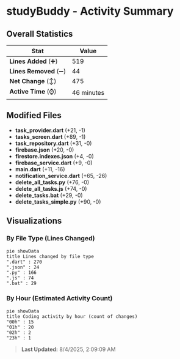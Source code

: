 # studyBuddy - Activity Summary 

## Overall Statistics

| Stat                   | Value                                                             |
| ---------------------- | ----------------------------------------------------------------- |
| **Lines Added** (➕)   | 519                                          |
| **Lines Removed** (➖) | 44                                        |
| **Net Change** (↕)    | 475                |
| **Active Time** (⌚)   | 46 minutes |


## Modified Files
- **task_provider.dart** (+21, -1)
- **tasks_screen.dart** (+89, -1)
- **task_repository.dart** (+31, -0)
- **firebase.json** (+20, -0)
- **firestore.indexes.json** (+4, -0)
- **firebase_service.dart** (+9, -0)
- **main.dart** (+11, -16)
- **notification_service.dart** (+65, -26)
- **delete_all_tasks.py** (+76, -0)
- **delete_all_tasks.js** (+74, -0)
- **delete_tasks.bat** (+29, -0)
- **delete_tasks_simple.py** (+90, -0)

## Visualizations

### By File Type (Lines Changed)

```mermaid
pie showData
title Lines changed by file type
".dart" : 270
".json" : 24
".py" : 166
".js" : 74
".bat" : 29
```

### By Hour (Estimated Activity Count)

```mermaid
pie showData
title Coding activity by hour (count of changes)
"00h" : 15
"01h" : 20
"02h" : 2
"23h" : 1
```


> **Last Updated:** 8/4/2025, 2:09:09 AM